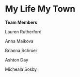 <h1>My Life My Town</h1>

<p><b>Team Members</b></p>
<p>Lauren Rutherford</p>
<p>Anna Maikova</p>
<p>Brianna Schroer</p>
<p>Ashton Day</p>
<p>Micheala Sosby</p>
